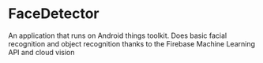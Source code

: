 # FaceDetector
An application that runs on Android things toolkit. Does basic facial recognition and object recognition thanks to the Firebase Machine Learning API and cloud vision
